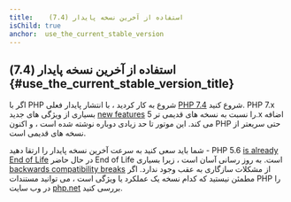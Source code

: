 ```yaml
---
title:    استفاده از آخرین نسخه پایدار (7.4)
isChild: true
anchor:  use_the_current_stable_version
---
```


## استفاده از آخرین نسخه پایدار (7.4) {#use_the_current_stable_version_title}

اگر با PHP شروع به کار کردید ، با انتشار پایدار فعلی [PHP 7.4][php-release] شروع کنید. PHP 7.x بسیاری از ویژگی های جدید [new features](#language_highlights) را نسبت به نسخه های قدیمی تر 5.x اضافه می کند. این موتور تا حد زیادی دوباره نوشته شده است ، و اکنون PHP حتی سریعتر از نسخه های قدیمی است.

شما باید سعی کنید به سرعت آخرین نسخه پایدار را ارتقا دهید - PHP 5.6 [is already End of Life](http://php.net/supported-versions.php) در حال حاضر End of Life است. به روز رسانی آسان است ، زیرا بسیاری [backwards compatibility breaks][php74-bc] از مشکلات سازگاری به عقب وجود ندارد. اگر مطمئن نیستید که کدام نسخه یک عملکرد یا ویژگی است ، می توانید مستندات PHP را در وب سایت [php.net][php-docs] بررسی کنید.

[php-release]: http://php.net/downloads.php
[php-docs]: http://php.net/manual/
[php74-bc]: http://php.net/manual/migration74.incompatible.php
